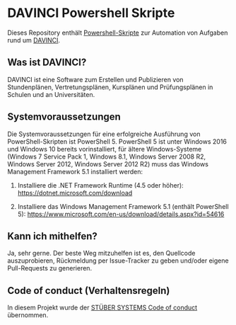 # DAVINCI Powershell Skripte

Dieses Repository enthält [Powershell-Skripte](https://docs.microsoft.com/de-de/powershell/scripting/getting-started/getting-started-with-windows-powershell) zur Automation von Aufgaben rund um [DAVINCI](https://davinci.stueber.de).

## Was ist DAVINCI?

DAVINCI ist eine Software zum Erstellen und Publizieren von Stundenplänen, Vertretungsplänen, Kursplänen und Prüfungsplänen in Schulen und an Universitäten. 

## Systemvoraussetzungen

Die Systemvoraussetzungen für eine erfolgreiche Ausführung von PowerShell-Skripten ist PowerShell 5. PowerShell 5 ist unter Windows 2016 und Windows 10 bereits vorinstalliert, für ältere Windows-Systeme (Windows 7 Service Pack 1, Windows 8.1, Windows Server 2008 R2, Windows Server 2012, Windows Server 2012 R2) muss das Windows Management Framework 5.1 installiert werden:

1. Installiere die .NET Framework Runtime (4.5 oder höher): https://dotnet.microsoft.com/download

2. Installiere das Windows Management Framework 5.1 (enthält PowerShell 5): https://www.microsoft.com/en-us/download/details.aspx?id=54616

## Kann ich mithelfen?

Ja, sehr gerne. Der beste Weg mitzuhelfen ist es, den Quellcode auszuprobieren, Rückmeldung per Issue-Tracker zu geben und/oder eigene Pull-Requests zu generieren.

## Code of conduct (Verhaltensregeln)

In diesem Projekt wurde der [STÜBER SYSTEMS Code of conduct](https://www.stueber.de/code-of-conduct.php) übernommen.

